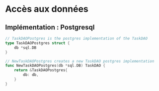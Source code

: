 <!-- .slide: class="with-code" -->

# Accès aux données

## Implémentation : Postgresql

```go
// TaskDAOPostgres is the postgres implementation of the TaskDAO
type TaskDAOPostgres struct {
    db *sql.DB
}

// NewTaskDAOPostgres creates a new TaskDAO postgres implementation
func NewTaskDAOPostgres(db *sql.DB) TaskDAO {
    return &TaskDAOPostgres{
        db: db,
    }
}
```

<!-- .element: class="big-code" -->
